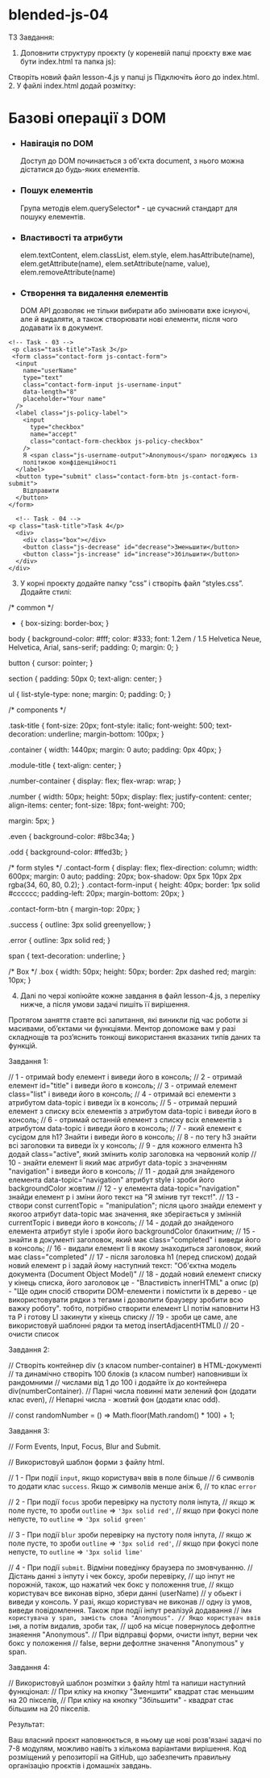 # blended-js-04


ТЗ
Завдання:



1. Доповнити структуру проєкту (у кореневій папці проєкту вже має бути index.html та папка js):

Створіть новий файл lesson-4.js у папці js
Підключіть його до index.html.
2. У файлі index.html додай розмітку:

<div class="container">
<!-- Task - 01 -->
  <h1 id="title">Базові операції з DOM</h1>
    <ul class="list">
      <li data-topic="navigation">
        <h3>Навігація по DOM</h3>
        <p>
          Доступ до DOM починається з об'єкта document, з нього можна дістатися
          до будь-яких елементів.
        </p>
      </li>
      <li data-topic="search">
        <h3>Пошук елементів</h3>
        <p>
          Група методів elem.querySelector* - це сучасний стандарт для пошуку
          елементів.
        </p>
      </li>
      <li data-topic="props">
        <h3 class="completed">Властивості та атрибути</h3>
        <p>
          elem.textContent, elem.classList, elem.style, elem.hasAttribute(name),
          elem.getAttribute(name), elem.setAttribute(name, value),
          elem.removeAttribute(name)
        </p>
      </li>
      <li data-topic="manipulation">
        <h3>Створення та видалення елементів</h3>
        <p>
          DOM API дозволяє не тільки вибирати або змінювати вже існуючі, але й
          видаляти, а також створювати нові елементи, після чого додавати їх в
          документ.
        </p>
      </li>
    </ul>
    
    <!-- Task - 03 -->
     <p class="task-title">Task 3</p>
     <form class="contact-form js-contact-form">
      <input
        name="userName"
        type="text"
        class="contact-form-input js-username-input"
        data-length="8"
        placeholder="Your name"
      />
      <label class="js-policy-label">
        <input
          type="checkbox"
          name="accept"
          class="contact-form-checkbox js-policy-checkbox"
        />
        Я <span class="js-username-output">Anonymous</span> погоджуюсь із
        політикою конфіденційності
      </label>
      <button type="submit" class="contact-form-btn js-contact-form-submit">
        Відправити
      </button>
    </form>
    
      <!-- Task - 04 -->
    <p class="task-title">Task 4</p>
      <div>
        <div class="box"></div>
        <button class="js-decrease" id="decrease">Зменьшити</button>
        <button class="js-increase" id="increase">Збільшити</button>
      </div>
    </div>



3. У корні проєкту додайте папку “css” і створіть файл “styles.css”. Додайте стилі:

/* common */
* {
  box-sizing: border-box;
}


body {
  background-color: #fff;
  color: #333;
  font: 1.2em / 1.5 Helvetica Neue, Helvetica, Arial, sans-serif;
  padding: 0;
  margin: 0;
}


button {
  cursor: pointer;
}


section {
  padding: 50px 0;
  text-align: center;
}


ul {
  list-style-type: none;
  margin: 0;
  padding: 0;
}


/* components */


.task-title {
  font-size: 20px;
  font-style: italic;
  font-weight: 500;
  text-decoration: underline;
  margin-bottom: 100px;
}


.container {
  width: 1440px;
  margin: 0 auto;
  padding: 0px 40px;
}


.module-title {
  text-align: center;
}

.number-container {
  display: flex;
  flex-wrap: wrap;
}

.number {
  width: 50px;
  height: 50px;
  display: flex;
  justify-content: center;
  align-items: center;
  font-size: 18px;
  font-weight: 700;


  margin: 5px;
}

.even {
  background-color: #8bc34a;
}

.odd {
  background-color: #ffed3b;
}

/* form styles */
.contact-form {
  display: flex;
  flex-direction: column;
  width: 600px;
  margin: 0 auto;
  padding: 20px;
  box-shadow: 0px 5px 10px 2px rgba(34, 60, 80, 0.2);
}
.contact-form-input {
  height: 40px;
  border: 1px solid #cccccc;
  padding-left: 20px;
  margin-bottom: 20px;
}


.contact-form-btn {
  margin-top: 20px;
}


.success {
  outline: 3px solid greenyellow;
}


.error {
  outline: 3px solid red;
}


span {
  text-decoration: underline;
}

/* Box */
.box {
  width: 50px;
  height: 50px;
  border: 2px dashed red;
  margin: 10px;
}



4. Далі по черзі копіюйте кожне завдання в файл lesson-4.js, з переліку нижче, а після умови задачі пишіть її вирішення.



Протягом заняття ставте всі запитання, які виникли під час роботи зі масивами, обʼєктами чи функціями. Ментор допоможе вам у разі складнощів та роз’яснить тонкощі використання вказаних типів даних та функцій.


Завдання 1:

// 1 - отримай body елемент і виведи його в консоль;
// 2 - отримай елемент id="title" і виведи його в консоль;
// 3 - отримай елемент class="list" і виведи його в консоль;
// 4 - отримай всі елементи з атрибутом data-topic і виведи їх в консоль;
// 5 - отримай перший елемент з списку всіх елементів з атрибутом data-topic і виведи його в консоль;
// 6 - отримай останній елемент з списку всіх елементів з атрибутом data-topic і виведи його в консоль;
// 7 - який елемент є сусідом для h1? Знайти і виведи його в консоль;
// 8 - по тегу h3 знайти всі заголовки та виведи їх у консоль;
// 9 - для кожного елмента h3 додай class="active", який змінить колір заголовка на червоний колір
// 10 - знайти елемент li який має атрибут data-topic з значенням "navigation" і виведи його в консоль;
// 11 - додай для знайденого елемента data-topic="navigation" атрибут style і зроби його backgroundColor жовтим
// 12 - у елемента data-topic="navigation" знайди елемент р і зміни його текст на "Я змінив тут текст!".
// 13 - створи const currentTopic = "manipulation"; після цього знайди елемент у якогоо атрибут data-topic має значення, яке зберігається у змінній currentTopic і виведи його в консоль;
// 14 - додай до знайденого елемента атрибут style і зроби його backgroundColor блакитним;
// 15 - знайти в документі заголовок, який має class="completed" і виведи його в консоль;
// 16 - видали елемент li в якому знаходиться заголовок, який має class="completed"
// 17 - після заголовка h1 (перед списком) додай новий елемент p і задай йому наступний текст: "Об'єктна модель документа (Document Object Model)"
// 18 - додай новий елемент списку у кінець списка, його заголовок це - "Властивість innerHTML" а опис (р) - "Ще один спосіб створити DOM-елементи і помістити їх в дерево - це використовувати рядки з тегами і дозволити браузеру зробити всю важку роботу". тобто, потрібно створити елемент LI потім наповнити H3 та P і готову LI закинути у кінець списку
// 19 - зроби це саме, але використовуй шаблонні рядки та метод insertAdjacentHTML()
// 20 - очисти список



Завдання 2:

// Створіть контейнер div (з класом number-container) в HTML-документі 
// та динамічно створіть 100 блоків (з класом number) наповнивши їх рандомними
// числами від 1 до 100 і додайте їх до контейнера div(numberContainer). 
// Парні числа повинні мати зелений фон (додати клас even), 
// Непарні числа - жовтий фон (додати клас odd).

// const randomNumber = () => Math.floor(Math.random() * 100) + 1;



Завдання 3:

// Form Events, Input, Focus, Blur and Submit.

// Використовуй шаблон форми з файлу html.

// 1 - При події `input`, якщо користувач ввів в поле більше 
// 6 символів то додати клас `success`. Якщо ж символів менше аніж 6,
// то клас `error`

// 2 - При події `focus` зроби перевірку на пустоту поля інпута,
// якщо ж поле пусте, то зроби `outline` => `'3px solid red'`,
// якщо при фокусі поле непусте, то `outline` => `'3px solid green'`

// 3 - При події `blur` зроби перевірку на пустоту поля інпута,
// якщо ж поле пусте, то зроби `outline` => `'3px solid red'`, 
// якщо при фокусі поле непусте, то `outline` => `'3px solid lime'`

// 4 - При події `submit`. Відміни поведінку браузера по змовчуванню.
// Дістань данні з інпуту і чек боксу, зроби перевірку, 
// що інпут не порожній, також, що нажатий чек бокс у положення true,
// якщо користувач все виконав вірно, збери данні (userName)
// у обьект і виведи у консоль. У разі, якщо користувач не виконав
// одну із умов, виведи повідомлення. Також при події інпут реалізуй додавання 
// ім`я користувача у span, замість слова "Anonymous".
// Якщо користувач ввів ім`я, а потім видалив, зроби так,
// щоб на місце повернулось дефолтне знаяення "Anonymous".
// При відправці форми, очисти інпут, верни чек бокс у положення 
// false, верни дефолтне значення "Anonymous" у span.



Завдання 4:

 // Використовуй шаблон розмітки з файлу html та напиши наступний функціонал:
 // При кліку на кнопку "Зменшити" квадрат стає меньшим на 20 пікселів, 
 // При кліку на кнопку "Збільшити" - квадрат стає більшим на 20 пікселів.



Результат:

Ваш власний проєкт наповнюється, в ньому ще нові розв'язані задачі по 7-8 модулям, можливо навіть з кількома варіантами вирішення.
Код розміщений у репозиторії на GitHub, що забезпечить правильну організацію проєктів і домашніх завдань.
